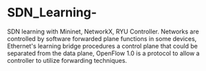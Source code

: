 # SDN_Learning-
SDN learning with Mininet, NetworkX, RYU Controller. 
Networks are controlled by software forwarded plane functions in some devices, Ethernet's learning bridge procedures a control plane that could be separated from the data plane, OpenFlow 1.0 is a protocol to allow a controller to utilize forwarding techniques. 
